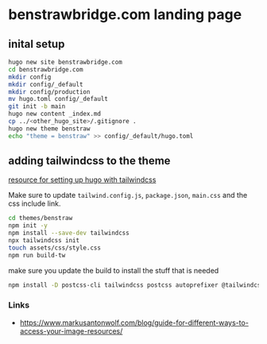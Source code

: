 # benstrawbridge.com landing page  

## inital setup  

```bash
hugo new site benstrawbridge.com
cd benstrawbridge.com
mkdir config
mkdir config/_default
mkdir config/production
mv hugo.toml config/_default
git init -b main
hugo new content _index.md
cp ../<other_hugo_site>/.gitignore .
hugo new theme benstraw
echo "theme = benstraw" >> config/_default/hugo.toml
```

## adding tailwindcss to the theme  

[resource for setting up hugo with tailwindcss](https://www.unsungnovelty.org/posts/03/2022/how-to-add-tailwind-css-3-to-a-hugo-website-in-2022/)

Make sure to update `tailwind.config.js`, `package.json`, `main.css` and the css include link.

```bash
cd themes/benstraw
npm init -y
npm install --save-dev tailwindcss
npx tailwindcss init
touch assets/css/style.css
npm run build-tw
```

make sure you update the build to install the stuff that is needed 
```bash 
npm install -D postcss-cli tailwindcss postcss autoprefixer @tailwindcss/typography
```

### Links  

- https://www.markusantonwolf.com/blog/guide-for-different-ways-to-access-your-image-resources/